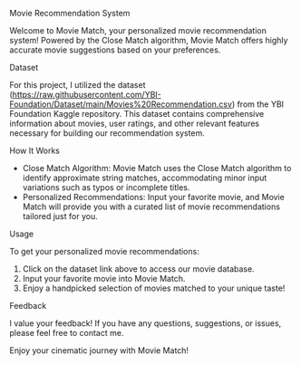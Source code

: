 Movie Recommendation System

Welcome to Movie Match, your personalized movie recommendation system! Powered by the Close Match algorithm, Movie Match offers highly accurate movie suggestions based on your preferences.

Dataset

For this project, I utilized the dataset (https://raw.githubusercontent.com/YBI-Foundation/Dataset/main/Movies%20Recommendation.csv) from the YBI Foundation Kaggle repository. This dataset contains comprehensive information about movies, user ratings, and other relevant features necessary for building our recommendation system.

How It Works

- Close Match Algorithm: Movie Match uses the Close Match algorithm to identify approximate string matches, accommodating minor input variations such as typos or incomplete titles.
- Personalized Recommendations: Input your favorite movie, and Movie Match will provide you with a curated list of movie recommendations tailored just for you.

Usage

To get your personalized movie recommendations:
1. Click on the dataset link above to access our movie database.
2. Input your favorite movie into Movie Match.
3. Enjoy a handpicked selection of movies matched to your unique taste!

Feedback

I value your feedback! If you have any questions, suggestions, or issues, please feel free to contact me.

Enjoy your cinematic journey with Movie Match!
